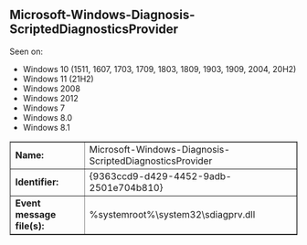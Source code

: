 ## Microsoft-Windows-Diagnosis-ScriptedDiagnosticsProvider

Seen on:
* Windows 10 (1511, 1607, 1703, 1709, 1803, 1809, 1903, 1909, 2004, 20H2)
* Windows 11 (21H2)
* Windows 2008
* Windows 2012
* Windows 7
* Windows 8.0
* Windows 8.1

<table border="1" class="docutils">
  <tbody>
    <tr>
      <td><b>Name:</b></td>
      <td>Microsoft-Windows-Diagnosis-ScriptedDiagnosticsProvider</td>
    </tr>
    <tr>
      <td><b>Identifier:</b></td>
      <td>{9363ccd9-d429-4452-9adb-2501e704b810}</td>
    </tr>
    <tr>
      <td><b>Event message file(s):</b></td>
      <td>%systemroot%\system32\sdiagprv.dll</td>
    </tr>
  </tbody>
</table>

&nbsp;

